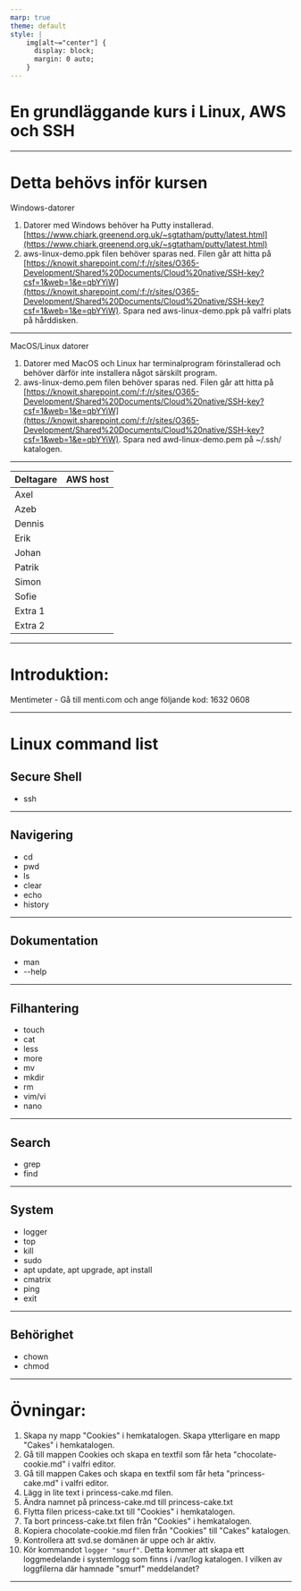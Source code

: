 ```yaml
---
marp: true
theme: default
style: |
    img[alt~="center"] {
      display: block;
      margin: 0 auto;
    }
---
```


# En grundläggande kurs i Linux, AWS och SSH

---

# Detta behövs inför kursen

Windows-datorer
1. Datorer med Windows behöver ha Putty installerad. [https://www.chiark.greenend.org.uk/~sgtatham/putty/latest.html](https://www.chiark.greenend.org.uk/~sgtatham/putty/latest.html)
2. aws-linux-demo.ppk filen behöver sparas ned. Filen går att hitta på [https://knowit.sharepoint.com/:f:/r/sites/O365-Development/Shared%20Documents/Cloud%20native/SSH-key?csf=1&web=1&e=qbYYiW](https://knowit.sharepoint.com/:f:/r/sites/O365-Development/Shared%20Documents/Cloud%20native/SSH-key?csf=1&web=1&e=qbYYiW). Spara ned aws-linux-demo.ppk på valfri plats på hårddisken.

---

MacOS/Linux datorer
1. Datorer med MacOS och Linux har terminalprogram förinstallerad och behöver därför inte installera något särskilt program.
2. aws-linux-demo.pem filen behöver sparas ned. Filen går att hitta på [https://knowit.sharepoint.com/:f:/r/sites/O365-Development/Shared%20Documents/Cloud%20native/SSH-key?csf=1&web=1&e=qbYYiW](https://knowit.sharepoint.com/:f:/r/sites/O365-Development/Shared%20Documents/Cloud%20native/SSH-key?csf=1&web=1&e=qbYYiW). Spara ned awd-linux-demo.pem på ~/.ssh/ katalogen.

---

| Deltagare 	| AWS host 	|
|-----------	|----------	|
| Axel      	|          	|
| Azeb      	|          	|
| Dennis    	|          	|
| Erik      	|          	|
| Johan     	|          	|
| Patrik    	|          	|
| Simon     	|          	|
| Sofie     	|          	|
| Extra 1   	|          	|
| Extra 2   	|          	|

---

# Introduktion:


Mentimeter - Gå till menti.com och ange följande kod: 1632 0608 

---

# Linux command list

## Secure Shell
- ssh

---

## Navigering
- cd
- pwd
- ls
- clear
- echo
- history

---

## Dokumentation
- man
- --help

---

## Filhantering
- touch
- cat
- less
- more
- mv
- mkdir
- rm
- vim/vi
- nano

---

## Search
- grep
- find

---

## System
- logger
- top
- kill
- sudo
- apt update, apt upgrade, apt install
- cmatrix
- ping
- exit

---

## Behörighet
- chown
- chmod

---

# Övningar:
1. Skapa ny mapp "Cookies" i hemkatalogen. Skapa ytterligare en mapp "Cakes" i hemkatalogen.
2. Gå till mappen Cookies och skapa en textfil som får heta "chocolate-cookie.md" i valfri editor. 
3. Gå till mappen Cakes och skapa en textfil som får heta "princess-cake.md" i valfri editor.
4. Lägg in lite text i princess-cake.md filen.
5. Ändra namnet på princess-cake.md till princess-cake.txt
6. Flytta filen pricess-cake.txt till "Cookies" i hemkatalogen.
7. Ta bort princess-cake.txt filen från "Cookies" i hemkatalogen.
8. Kopiera chocolate-cookie.md filen från "Cookies" till "Cakes" katalogen.
9. Kontrollera att svd.se domänen är uppe och är aktiv.
10. Kör kommandot `logger "smurf"`. Detta kommer att skapa ett loggmedelande i systemlogg som finns i /var/log katalogen. I vilken av loggfilerna där hamnade "smurf" meddelandet? 

---

